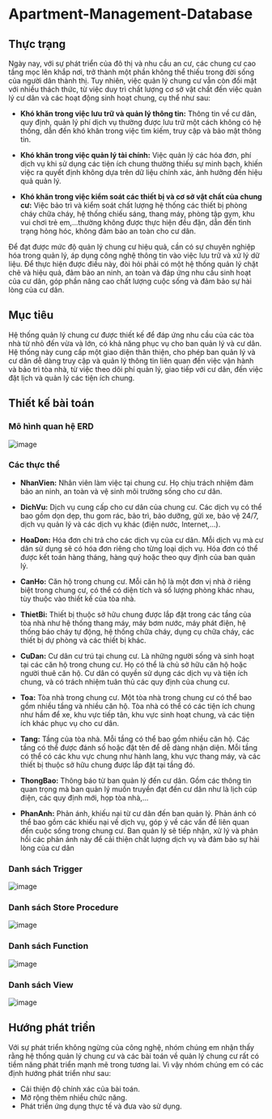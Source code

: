 # Apartment-Management-Database
## Thực trạng
Ngày nay, với sự phát triển của đô thị và nhu cầu an cư, các chung cư cao tầng
mọc lên khắp nơi, trở thành một phần không thể thiếu trong đời sống của người dân
thành thị. Tuy nhiên, việc quản lý chung cư vẫn còn đối mặt với nhiều thách thức, từ
việc duy trì chất lượng cơ sở vật chất đến việc quản lý cư dân và các hoạt động sinh
hoạt chung, cụ thể như sau:

- **Khó khăn trong việc lưu trữ và quản lý thông tin:** Thông tin về cư dân, quy
định, quản lý phí dịch vụ thường được lưu trữ một cách không có hệ thống, dẫn
đến khó khăn trong việc tìm kiếm, truy cập và bảo mật thông tin.

- **Khó khăn trong việc quản lý tài chính:** Việc quản lý các hóa đơn, phí dịch vụ
khi sử dụng các tiện ích chung thường thiếu sự minh bạch, khiến việc ra quyết
định không dựa trên dữ liệu chính xác, ảnh hưởng đến hiệu quả quản lý.

- **Khó khăn trong việc kiểm soát các thiết bị và cơ sở vật chất của chung cư:**
Việc bảo trì và kiểm soát chất lượng hệ thống các thiết bị phòng cháy chữa
cháy, hệ thống chiếu sáng, thang máy, phòng tập gym, khu vui chơi trẻ
em,...thường không được thực hiện đều đặn, dẫn đến tình trạng hỏng hóc,
không đảm bảo an toàn cho cư dân.

Để đạt được mức độ quản lý chung cư hiệu quả, cần có sự chuyên nghiệp hóa trong
quản lý, áp dụng công nghệ thông tin vào việc lưu trữ và xử lý dữ liệu. Để thực hiện
được điều này, đòi hỏi phải có một hệ thống quản lý chặt chẽ và hiệu quả, đảm bảo an
ninh, an toàn và đáp ứng nhu cầu sinh hoạt của cư dân, góp phần nâng cao chất lượng
cuộc sống và đảm bảo sự hài lòng của cư dân.
## Mục tiêu
Hệ thống quản lý chung cư được thiết kế để đáp ứng nhu cầu của các tòa nhà từ
nhỏ đến vừa và lớn, có khả năng phục vụ cho ban quản lý và cư dân. Hệ thống này
cung cấp một giao diện thân thiện, cho phép ban quản lý và cư dân dễ dàng truy cập và
quản lý thông tin liên quan đến việc vận hành và bảo trì tòa nhà, từ việc theo dõi phí
quản lý, giao tiếp với cư dân, đến việc đặt lịch và quản lý các tiện ích chung.
## Thiết kế bài toán
### Mô hình quan hệ ERD
![image](https://github.com/user-attachments/assets/7a8bda8d-a88b-4c5d-8a0f-54deade34445)
### Các thực thể
- **NhanVien:** Nhân viên làm việc tại chung cư. Họ chịu trách nhiệm đảm bảo an
ninh, an toàn và vệ sinh môi trường sống cho cư dân.

- **DichVu:** Dịch vụ cung cấp cho cư dân của chung cư. Các dịch vụ có thể bao
gồm dọn dẹp, thu gom rác, bảo trì, bảo dưỡng, gửi xe, bảo vệ 24/7, dịch vụ
quản lý và các dịch vụ khác (điện nước, Internet,...).

- **HoaDon:** Hóa đơn chi trả cho các dịch vụ của cư dân. Mỗi dịch vụ mà cư dân
sử dụng sẽ có hóa đơn riêng cho từng loại dịch vụ. Hóa đơn có thể được kết
toán hàng tháng, hàng quý hoặc theo quy định của ban quản lý.

- **CanHo:** Căn hộ trong chung cư. Mỗi căn hộ là một đơn vị nhà ở riêng biệt
trong chung cư, có thể có diện tích và số lượng phòng khác nhau, tùy thuộc vào
thiết kế của tòa nhà.

- **ThietBi:** Thiết bị thuộc sở hữu chung được lắp đặt trong các tầng của tòa nhà
như hệ thống thang máy, máy bơm nước, máy phát điện, hệ thống báo cháy tự
động, hệ thống chữa cháy, dụng cụ chữa cháy, các thiết bị dự phòng và các thiết
bị khác.

- **CuDan:** Cư dân cư trú tại chung cư. Là những người sống và sinh hoạt tại các
căn hộ trong chung cư. Họ có thể là chủ sở hữu căn hộ hoặc người thuê căn hộ.
Cư dân có quyền sử dụng các dịch vụ và tiện ích chung, và có trách nhiệm tuân
thủ các quy định của chung cư.

- **Toa:** Tòa nhà trong chung cư. Một tòa nhà trong chung cư có thể bao gồm
nhiều tầng và nhiều căn hộ. Tòa nhà có thể có các tiện ích chung như hầm để
xe, khu vực tiếp tân, khu vực sinh hoạt chung, và các tiện ích khác phục vụ cho
cư dân.

- **Tang:** Tầng của tòa nhà. Mỗi tầng có thể bao gồm nhiều căn hộ. Các tầng có
thể được đánh số hoặc đặt tên để dễ dàng nhận diện. Mỗi tầng có thể có các
khu vực chung như hành lang, khu vực thang máy, và các thiết bị thuộc sở hữu
chung được lắp đặt tại tầng đó.

- **ThongBao:** Thông báo từ ban quản lý đến cư dân. Gồm các thông tin quan
trọng mà ban quản lý muốn truyền đạt đến cư dân như là lịch cúp điện, các quy
định mới, họp tòa nhà,...

- **PhanAnh:** Phản ánh, khiếu nại từ cư dân đến ban quản lý. Phản ánh có thể bao
gồm các khiếu nại về dịch vụ, góp ý về các vấn đề liên quan đến cuộc sống
trong chung cư. Ban quản lý sẽ tiếp nhận, xử lý và phản hồi các phản ánh này
để cải thiện chất lượng dịch vụ và đảm bảo sự hài lòng của cư dân
### Danh sách Trigger
![image](https://github.com/user-attachments/assets/eb3c5230-146c-401e-8b5a-45c989569123)
### Danh sách Store Procedure
![image](https://github.com/user-attachments/assets/be7d9c0c-55f8-4f6e-a3fe-00cc5295b5ac)
### Danh sách Function
![image](https://github.com/user-attachments/assets/0ca27f50-28c3-4e2a-aa04-00e50b3fb497)
### Danh sách View
![image](https://github.com/user-attachments/assets/109abd79-211e-45fa-8feb-fa22ecbb4561)
## Hướng phát triển
Với sự phát triển không ngừng của công nghệ, nhóm chúng em nhận thấy rằng hệ
thống quản lý chung cư và các bài toán về quản lý chung cư rất có tiềm năng phát
triển mạnh mẽ trong tương lai. Vì vậy nhóm chúng em có các định hướng phát triển
như sau:
- Cải thiện độ chính xác của bài toán.
- Mở rộng thêm nhiều chức năng.
- Phát triển ứng dụng thực tế và đưa vào sử dụng.



